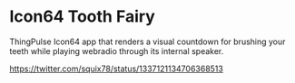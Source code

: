 # Icon64 Tooth Fairy

ThingPulse Icon64 app that renders a visual countdown for brushing your teeth while playing webradio through its internal speaker.


https://twitter.com/squix78/status/1337121134706368513
